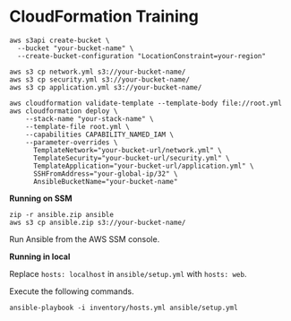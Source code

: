 # CloudFormation Training

```
aws s3api create-bucket \
  --bucket "your-bucket-name" \
  --create-bucket-configuration "LocationConstraint=your-region"
```

```
aws s3 cp network.yml s3://your-bucket-name/
aws s3 cp security.yml s3://your-bucket-name/
aws s3 cp application.yml s3://your-bucket-name/

aws cloudformation validate-template --template-body file://root.yml
aws cloudformation deploy \
    --stack-name "your-stack-name" \
    --template-file root.yml \
    --capabilities CAPABILITY_NAMED_IAM \
    --parameter-overrides \
      TemplateNetwork="your-bucket-url/network.yml" \
      TemplateSecurity="your-bucket-url/security.yml" \
      TemplateApplication="your-bucket-url/application.yml" \
      SSHFromAddress="your-global-ip/32" \
      AnsibleBucketName="your-bucket-name"
```
**Running on SSM**

```
zip -r ansible.zip ansible
aws s3 cp ansible.zip s3://your-bucket-name/
```

Run Ansible from the AWS SSM console.

**Running in local**

Replace `hosts: localhost` in `ansible/setup.yml` with `hosts: web`.

Execute the following commands.
```
ansible-playbook -i inventory/hosts.yml ansible/setup.yml
```
